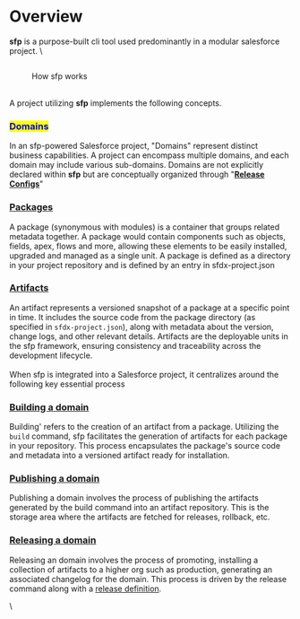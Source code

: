 # Overview



**sfp** is a purpose-built cli tool used predominantly in a modular salesforce project.  \


<figure><img src="../.gitbook/assets/concept (2).png" alt=""><figcaption><p>How sfp works</p></figcaption></figure>

\
A project utilizing **sfp** implements the following concepts.

### <mark style="color:blue;">Domains</mark>

In an sfp-powered Salesforce project, "Domains" represent distinct business capabilities. A project can encompass multiple domains, and each domain may include various sub-domains. Domains are not explicitly declared within **sfp** but are conceptually organized through "[**Release Configs**](../configuring-a-project/release-config.md)"

### [**Packages**](packages.md)

A package (synonymous with modules) is a container that groups related metadata together.  A package would contain components such as objects, fields, apex, flows and more, allowing these elements to be easily installed, upgraded and managed as a single unit. A package is defined as a directory in your project repository and is defined by an entry in sfdx-project.json

### [**Artifacts**](artifacts.md)

An artifact represents a versioned snapshot of a package at a specific point in time. It includes the source code from the package directory (as specified in `sfdx-project.json`), along with metadata about the version, change logs, and other relevant details. Artifacts are the deployable units in the sfp framework, ensuring consistency and traceability across the development lifecycle.\
\
When sfp is integrated into a Salesforce project, it centralizes around the following key essential process

### [**Building a domain**](../building-artifacts/overview.md)

Building' refers to the creation of an artifact from a package. Utilizing the `build` command, sfp facilitates the generation of artifacts for each package in your repository. This process encapsulates the package's source code and metadata into a versioned artifact ready for installation.

### [**Publishing a domain**](../publishing-and-fetching-artifacts/publish-artifact.md)

Publishing a domain involves the process of publishing the artifacts generated by the build command into an artifact repository. This is the storage area where the artifacts are fetched for releases, rollback, etc.

### [**Releasing a domain**](broken-reference)

Releasing an domain involves the process of promoting, installing a collection of artifacts to a higher org such as production, generating an associated changelog for the domain.  This process is driven by the release command along with a [release definition](../releasing-artifacts/release-definitions.md).



\
